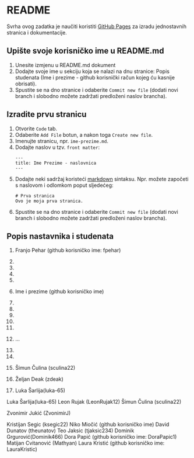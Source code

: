 # README
Svrha ovog zadatka je naučiti koristiti [GitHub Pages](https://pages.github.com/) za izradu jednostavnih stranica i dokumentacije.

## Upište svoje korisničko ime u README.md
1. Unesite izmjenu u README.md dokument
2. Dodajte svoje ime u sekciju koja se nalazi na dnu stranice: Popis studenata (Ime i prezime - github korisnički račun kojeg ću kasnije obrisati).
3. Spustite se na dno stranice i odaberite `Commit new file` (dodati novi branch i slobodno možete zadržati predloženi naslov brancha).

## Izradite prvu stranicu
1. Otvorite `Code` tab.
1. Odaberite `Add File` botun, a nakon toga `Create new file`.
1. Imenujte stranicu, npr. `ime-prezime.md`. 
1. Dodajte naslov u tzv. `front matter`:
    ```
    ---
    title: Ime Prezime - naslovnica
    ---
    ```
1. Dodajte neki sadržaj koristeći [markdown](https://guides.github.com/features/mastering-markdown/) sintaksu. Npr. možete započeti s naslovom i odlomkom poput sljedećeg:
    ```
    # Prva stranica
    Ovo je moja prva stranica.
    ```
5. Spustite se na dno stranice i odaberite `Commit new file` (dodati novi branch i slobodno možete zadržati predloženi naslov brancha).

## Popis nastavnika i studenata
1. Franjo Pehar (github korisničko ime: fpehar)

2. 


2. 
3. 

2. 

2. Ime i prezime (github korisničko ime)

3.


3. 


3. 

3. 
2. 

3. ...

   


4. 

4. 

2. Šimun Čulina (sculina22)
3. Željan Deak (zdeak)
4. Luka Šarlija(luka-65)





Luka Šarlija(luka-65)
Leon Rujak (LeonRujak12)
Šimun Čulina (sculina22)




Zvonimir Jukić (ZvonimirJ)



Kristijan Segic (ksegic22)
Niko Miočić (github korisničko ime)
David Dunatov (theunatov)
Teo Jaksic (tjaksic234)
Dominik Grgurović(Dominik466)
Dora Papić (github korisničko ime: DoraPapic1)
Matijan Cvitanović (Mathyan)
Laura Kristić (github korisničko ime: LauraKristic)

